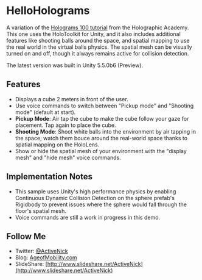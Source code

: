 # HelloHolograms
A variation of the [Holograms 100 tutorial](https://developer.microsoft.com/en-us/windows/holographic/holograms_100) from the Holographic Academy. This one uses the HoloToolkit for Unity, and it also includes additional features like shooting balls around the space, and spatial mapping to use the real world in the virtual balls physics. The spatial mesh can be visually turned on and off, though it always remains active for collision detection.

The latest version was built in Unity 5.5.0b6 (Preview).

## Features
* Displays a cube 2 meters in front of the user.
* Use voice commands to switch between "Pickup mode" and "Shooting mode" (default at start).
* **Pickup Mode**: Air tap the cube to make the cube follow your gaze for placement. Tap again to place the cube.
* **Shooting Mode**: Shoot white balls into the environment by air tapping in the space; watch them bouce around the real-world space thanks to spatial mapping on the HoloLens.
* Show or hide the spatial mesh of your environment with the "display mesh" and "hide mesh" voice commands.

## Implementation Notes
* This sample uses Unity's high performance physics by enabling Continuous Dynamic Collision Detection on the sphere prefab's Rigidbody to prevent issues where the sphere would fall through the floor's spatial mesh.
* Voice commands are still a work in progress in this demo.

## Follow Me
* Twitter: [@ActiveNick](http://twitter.com/ActiveNick)
* Blog: [AgeofMobility.com](http://AgeofMobility.com)
* SlideShare: [http://www.slideshare.net/ActiveNick](http://www.slideshare.net/ActiveNick)
